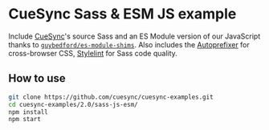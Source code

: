 # CueSync Sass & ESM JS example

Include [CueSync](https://cuesync.github.io)'s source Sass and an ES Module version of our JavaScript 
thanks to [`guybedford/es-module-shims`](https://github.com/guybedford/es-module-shims). 
Also includes the [Autoprefixer](https://github.com/postcss/autoprefixer) for cross-browser CSS, 
[Stylelint](https://stylelint.io) for Sass code quality.

## How to use

```sh
git clone https://github.com/cuesync/cuesync-examples.git
cd cuesync-examples/2.0/sass-js-esm/
npm install
npm start
```
